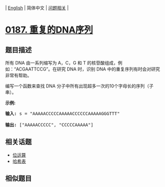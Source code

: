 
| [English](README_EN.md) | 简体中文 | [问题相关](QUESTION.md) |
# [0187. 重复的DNA序列](https://leetcode-cn.com/problems/repeated-dna-sequences/)
## 题目描述
<p>所有 DNA 由一系列缩写为 A，C，G 和 T 的核苷酸组成，例如：&ldquo;ACGAATTCCG&rdquo;。在研究 DNA 时，识别 DNA 中的重复序列有时会对研究非常有帮助。</p>

<p>编写一个函数来查找 DNA 分子中所有出现超多一次的10个字母长的序列（子串）。</p>

<p><strong>示例:</strong></p>

<pre><strong>输入:</strong> s = &quot;AAAAACCCCCAAAAACCCCCCAAAAAGGGTTT&quot;

<strong>输出:</strong> [&quot;AAAAACCCCC&quot;, &quot;CCCCCAAAAA&quot;]</pre>

## 相关话题
- [位运算](https://leetcode-cn.com/tag/bit-manipulation)
- [哈希表](https://leetcode-cn.com/tag/hash-table)
## 相似题目

